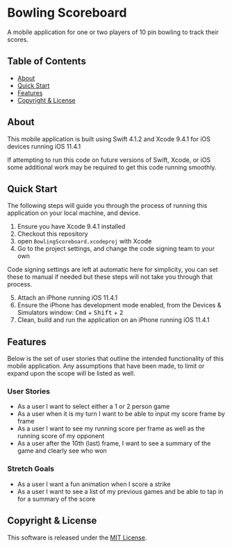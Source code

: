 # Bowling Scoreboard

A mobile application for one or two players of 10 pin bowling to track their scores.

## Table of Contents

- [About](#about)
- [Quick Start](#quick-start)
- [Features](#features)
- [Copyright & License](#copyright-&-license)

## About

This mobile application is built using Swift 4.1.2 and Xcode 9.4.1 for iOS devices running iOS 11.4.1

If attempting to run this code on future versions of Swift, Xcode, or iOS some additional work may be required to get this code running smoothly.

## Quick Start

The following steps will guide you through the process of running this application on your local machine, and device.

1. Ensure you have Xcode 9.4.1 installed
2. Checkout this repository
3. open `BowlingScoreboard.xcodeproj` with Xcode
4. Go to the project settings, and change the code signing team to your own

Code signing settings are left at automatic here for simplicity, you can set these to manual if needed but these steps will not take you through that process.

5. Attach an iPhone running iOS 11.4.1
6. Ensure the iPhone has development mode enabled, from the Devices & Simulators window: <kbd>Cmd</kbd> + <kbd>Shift</kbd> + <kbd>2</kbd>
7. Clean, build and run the application on an iPhone running iOS 11.4.1

## Features

Below is the set of user stories that outline the intended functionality of this mobile application. Any assumptions that have been made, to limit or expand upon the scope will be listed as well.

### User Stories

- As a user I want to select either a 1 or 2 person game
- As a user when it is my turn I want to be able to input my score frame by frame
- As a user I want to see my running score per frame as well as the running score of my opponent
- As a user after the 10th (last) frame, I want to see a summary of the game and clearly see who won

### Stretch Goals

- As a user I want a fun animation when I score a strike
- As a user I want to see a list of my previous games and be able to tap in for a summary of the score

## Copyright & License

This software is released under the [MIT License](LICENSE.md).
